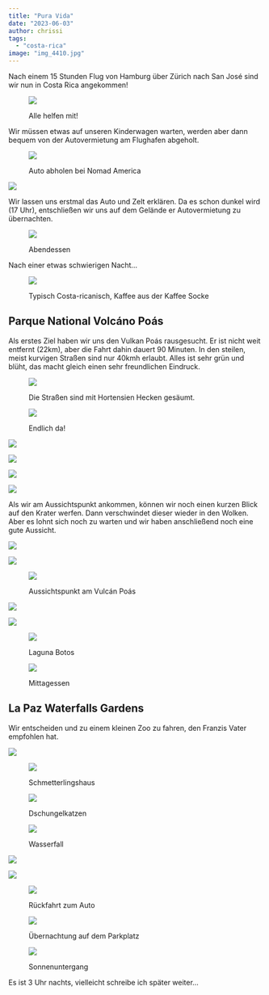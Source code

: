 ```yaml
---
title: "Pura Vida"
date: "2023-06-03"
author: chrissi
tags: 
  - "costa-rica"
image: "img_4410.jpg"
---
```


Nach einem 15 Stunden Flug von Hamburg über Zürich nach San José sind wir nun in Costa Rica angekommen!

<figure>

![](https://hafenstrand.wordpress.com/wp-content/uploads/2023/06/img_4405.jpg?w=768)

<figcaption>

Alle helfen mit!

</figcaption>

</figure>

Wir müssen etwas auf unseren Kinderwagen warten, werden aber dann bequem von der Autovermietung am Flughafen abgeholt.

<figure>

![](https://hafenstrand.wordpress.com/wp-content/uploads/2023/06/img_4410.jpg?w=1024)

<figcaption>

Auto abholen bei Nomad America

</figcaption>

</figure>

![](https://hafenstrand.wordpress.com/wp-content/uploads/2023/06/img_0565.jpg?w=768)

Wir lassen uns erstmal das Auto und Zelt erklären. Da es schon dunkel wird (17 Uhr), entschließen wir uns auf dem Gelände er Autovermietung zu übernachten.

<figure>

![](https://hafenstrand.wordpress.com/wp-content/uploads/2023/06/img_0458.jpg?w=1024)

<figcaption>

Abendessen

</figcaption>

</figure>

Nach einer etwas schwierigen Nacht…

<figure>

![](https://hafenstrand.wordpress.com/wp-content/uploads/2023/06/img_0459.jpg?w=768)

<figcaption>

Typisch Costa-ricanisch, Kaffee aus der Kaffee Socke

</figcaption>

</figure>

## Parque National Volcáno Poás

Als erstes Ziel haben wir uns den Vulkan Poás rausgesucht. Er ist nicht weit entfernt (22km), aber die Fahrt dahin dauert 90 Minuten. In den steilen, meist kurvigen Straßen sind nur 40kmh erlaubt. Alles ist sehr grün und blüht, das macht gleich einen sehr freundlichen Eindruck.

<figure>

![](https://hafenstrand.wordpress.com/wp-content/uploads/2023/06/img_0573.jpg?w=1024)

<figcaption>

Die Straßen sind mit Hortensien Hecken gesäumt.

</figcaption>

</figure>

<figure>

![](https://hafenstrand.wordpress.com/wp-content/uploads/2023/06/img_0584.jpg?w=768)

<figcaption>

Endlich da!

</figcaption>

</figure>

![](https://hafenstrand.wordpress.com/wp-content/uploads/2023/06/img_0481.jpg?w=1024)

![](https://hafenstrand.wordpress.com/wp-content/uploads/2023/06/img_0479.jpg?w=1024)

![](https://hafenstrand.wordpress.com/wp-content/uploads/2023/06/img_0560.jpg?w=768)

![](https://hafenstrand.wordpress.com/wp-content/uploads/2023/06/img_0487.jpg?w=576)

Als wir am Aussichtspunkt ankommen, können wir noch einen kurzen Blick auf den Krater werfen. Dann verschwindet dieser wieder in den Wolken. Aber es lohnt sich noch zu warten und wir haben anschließend noch eine gute Aussicht.

![](https://hafenstrand.wordpress.com/wp-content/uploads/2023/06/img_0507.jpg?w=1024)

![](https://hafenstrand.wordpress.com/wp-content/uploads/2023/06/img_0509.jpg?w=1024)

<figure>

![](https://hafenstrand.wordpress.com/wp-content/uploads/2023/06/img_0515.jpg?w=1024)

<figcaption>

Aussichtspunkt am Vulcán Poás

</figcaption>

</figure>

![](https://hafenstrand.wordpress.com/wp-content/uploads/2023/06/img_0529.jpg?w=1024)

![](https://hafenstrand.wordpress.com/wp-content/uploads/2023/06/img_0539.jpg?w=1024)

<figure>

![](https://hafenstrand.wordpress.com/wp-content/uploads/2023/06/img_0542.jpg?w=1024)

<figcaption>

Laguna Botos

</figcaption>

</figure>

<figure>

![](https://hafenstrand.wordpress.com/wp-content/uploads/2023/06/img_0568.jpg?w=768)

<figcaption>

Mittagessen

</figcaption>

</figure>

## La Paz Waterfalls Gardens

Wir entscheiden und zu einem kleinen Zoo zu fahren, den Franzis Vater empfohlen hat.

![](https://hafenstrand.wordpress.com/wp-content/uploads/2023/06/img_0592-1.jpg?w=1024)

<figure>

![](https://hafenstrand.wordpress.com/wp-content/uploads/2023/06/img_0605.jpg?w=1024)

<figcaption>

Schmetterlingshaus

</figcaption>

</figure>

<figure>

![](https://hafenstrand.wordpress.com/wp-content/uploads/2023/06/img_0627.jpg?w=1024)

<figcaption>

Dschungelkatzen

</figcaption>

</figure>

<figure>

![](https://hafenstrand.wordpress.com/wp-content/uploads/2023/06/img_0645.jpg?w=768)

<figcaption>

Wasserfall

</figcaption>

</figure>

![](https://hafenstrand.wordpress.com/wp-content/uploads/2023/06/img_0635.jpg?w=768)

![](https://hafenstrand.wordpress.com/wp-content/uploads/2023/06/img_0661.jpg?w=1024)

<figure>

![](https://hafenstrand.wordpress.com/wp-content/uploads/2023/06/img_0665.jpg?w=768)

<figcaption>

Rückfahrt zum Auto

</figcaption>

</figure>

<figure>

![](https://hafenstrand.wordpress.com/wp-content/uploads/2023/06/img_0674.jpg?w=1024)

<figcaption>

Übernachtung auf dem Parkplatz

</figcaption>

</figure>

<figure>

![](https://hafenstrand.wordpress.com/wp-content/uploads/2023/06/img_0677.jpg?w=1024)

<figcaption>

Sonnenuntergang

</figcaption>

</figure>

Es ist 3 Uhr nachts, vielleicht schreibe ich später weiter…
